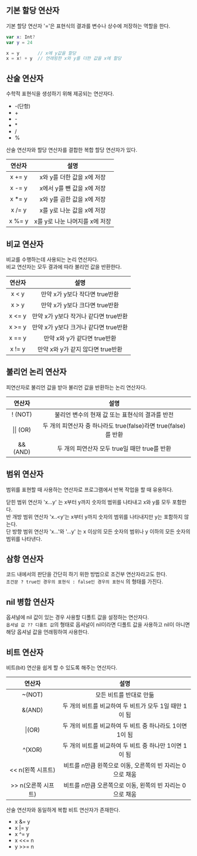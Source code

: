 ## 기본 할당 연산자

기본 할당 연산자 '='은 표현식의 결과를 변수나 상수에 저장하는 역할을 한다.   
```swift
var x: Int?
var y = 24

x = y       // x에 y값을 할당
x = x! + y  // 언래핑한 x와 y를 더한 값을 x에 할당
```

## 산술 연산자

수학적 표현식을 생성하기 위해 제공되는 연산자다.   

- \-(단항)   
- \+        
- \-        
- \*
- \/
- \%

산술 연산자와 할당 연산자를 결합한 복합 할당 연산자가 있다.   

|연산자|설명|
|:---:|:---:|
| x += y  | x와 y를 더한 값을 x에 저장  |
| x -= y  | x에서 y를 뺀 값을 x에 저장  |
| x *= y  | x와 y를 곱한 값을 x에 저장 |
| x /= y  | x를 y로 나눈 값을 x에 저장 |
| x %= y  | x를 y로 나눈 나머지를 x에 저장 |

## 비교 연산자

비교를 수행하는데 사용되는 논리 연산자다.   
비교 연산자는 모두 결과에 따라 불리언 값을 반환한다.   

|연산자|설명|
|:---:|:---:|
| x < y  | 만약 x가 y보다 작다면 true반환  |
| x > y  | 만약 x가 y보다 크다면 true반환  |
| x <= y  | 만약 x가 y보다 작거나 같다면 true반환 |
| x >= y  | 만약 x가 y보다 크거나 같다면 true반환 |
| x == y  | 만약 x와 y가 같다면 true반환 |
| x != y  | 만약 x와 y가 같지 않다면 true반환 |

## 불리언 논리 연산자

피연산자로 불리언 값을 받아 불리언 값을 반환하는 논리 연산자다.   

|연산자|설명|
|:---:|:---:|
| ! (NOT)| 불리언 변수의 현재 값 또는 표현식의 결과를 반전 |
| \|\| (OR) | 두 개의 피연산자 중 하나라도 true(false)라면 true(false)를 반환 |
| && (AND)| 두 개의 피연산자 모두 true일 때만 true를 반환|

## 범위 연산자

범위를 표현할 때 사용하는 연산자로 프로그램에서 반복 작업을 할 때 유용하다.

닫힌 범위 연산자 'x...y' 는 x부터 y까지 숫자의 범위를 나타내고 x와 y를 모두 포함한다.   
반 개방 범위 연산자 'x..<y'는 x부터 y까지 숫자의 범위를 나타내지만 y는 포함하지 않는다.   
단 방향 범위 연산자 'x...'와 '...y' 는 x 이상의 모든 숫자의 범위나 y 이하의 모든 숫자의 범위를 나타낸다.   

## 삼항 연산자

코드 내에서의 판단을 간단히 하기 위한 방법으로 조건부 연산자라고도 한다.   
`조건문 ? true인 경우의 표현식 : false인 경우의 표현식` 의 형태를 가진다.   

## nil 병합 연산자

옵셔널에 nil 값이 있는 경우 사용할 디폴트 값을 설정하는 연산자다.   
`옵셔널 값 ?? 디폴트 값`의 형태로 옵셔널이 nil이라면 디폴트 값을 사용하고 nil이 아니면 해당 옵셔널 값을 언래핑하여 사용한다.   

## 비트 연산자

비트(bit) 연산을 쉽게 할 수 있도록 해주는 연산자다.   

|연산자|설명|
|:---:|:---:|
| ~(NOT) | 모든 비트를 반대로 만듦|
| &(AND) | 두 개의 비트를 비교하여 두 비트가 모두 1일 때만 1이 됨 |
| \|(OR) | 두 개의 비트를 비교하여 두 비트 중 하나라도 1이면 1이 됨 |
| ^(XOR) | 두 개의 비트를 비교하여 두 비트 중 하나만 1이면 1이 됨 |
| << n(왼쪽 시프트) | 비트를 n만큼 왼쪽으로 이동, 오른쪽의 빈 자리는 0으로 채움 |
| >> n(오른쪽 시프트) | 비트를 n만큼 오른쪽으로 이동, 왼쪽의 빈 자리는 0으로 채움 |

산술 연산자와 동일하게 복합 비트 연산자가 존재한다.

- x &= y
- x \|= y
- x ^= y
- x <<= n
- y >>= n
